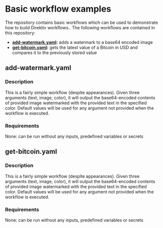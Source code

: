 # Basic workflow examples

The repository contains basic workflows which can be used to demonstrate how to build Direktiv workflows.. The following workflows are contained in this repository:
- **[add-watermark.yaml](https://github.com/wwonigkeit/basic-workflows#add-watermarkyaml):** adds a watermark to a base64 encoded image
- **[get-bitcoin.yaml](https://github.com/wwonigkeit/basic-workflows#get-bitcoinyaml):** gets the latest value of a Bitcoin in USD and compares it to the previously stored value

## add-watermark.yaml
### Description

This is a fairly simple workflow (despite appearances). Given three arguments (text, image, color), it will output the base64-encoded contents of provided image watermarked with the provided text in the specified color. Default values will be used for any argument not 
provided when the workflow is executed.

### Requirements

None: can be run without any inputs, predefined variables or secrets

## get-bitcoin.yaml
### Description

This is a fairly simple workflow (despite appearances). Given three arguments (text, image, color), it will output the base64-encoded contents of provided image watermarked with the provided text in the specified color. Default values will be used for any argument not 
provided when the workflow is executed.

### Requirements

None: can be run without any inputs, predefined variables or secrets